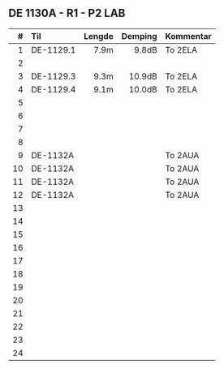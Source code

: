## DE 1130A - R1 - P2 LAB

|  #  |        Til       |Lengde|Demping|Kommentar|
|----:|:-----------------|-----:|------:|:--------|
|    1|DE-1129.1         |  7.9m|  9.8dB|To 2ELA  |
|    2|                  |      |       |         |
|    3|DE-1129.3         |  9.3m| 10.9dB|To 2ELA  |
|    4|DE-1129.4         |  9.1m| 10.0dB|To 2ELA  |
|    5|                  |      |       |         |
|    6|                  |      |       |         |
|    7|                  |      |       |         |
|    8|                  |      |       |         |
|    9|DE-1132A          |      |       |To 2AUA  |
|   10|DE-1132A          |      |       |To 2AUA  |
|   11|DE-1132A          |      |       |To 2AUA  |
|   12|DE-1132A          |      |       |To 2AUA  |
|   13|                  |      |       |         |
|   14|                  |      |       |         |
|   15|                  |      |       |         |
|   16|                  |      |       |         |
|   17|                  |      |       |         |
|   18|                  |      |       |         |  
|   19|                  |      |       |         |
|   20|                  |      |       |         |
|   21|                  |      |       |         |
|   22|                  |      |       |         |
|   23|                  |      |       |         |
|   24|                  |      |       |         |